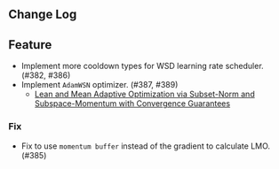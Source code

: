 ## Change Log

## Feature

* Implement more cooldown types for WSD learning rate scheduler. (#382, #386)
* Implement `AdamWSN` optimizer. (#387, #389)
    * [Lean and Mean Adaptive Optimization via Subset-Norm and Subspace-Momentum with Convergence Guarantees](https://arxiv.org/abs/2411.07120)

### Fix

* Fix to use `momentum buffer` instead of the gradient to calculate LMO. (#385)
